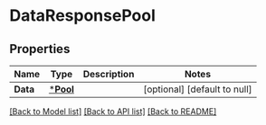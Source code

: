 # DataResponsePool

## Properties
Name | Type | Description | Notes
------------ | ------------- | ------------- | -------------
**Data** | [***Pool**](Pool.md) |  | [optional] [default to null]

[[Back to Model list]](../README.md#documentation-for-models) [[Back to API list]](../README.md#documentation-for-api-endpoints) [[Back to README]](../README.md)


